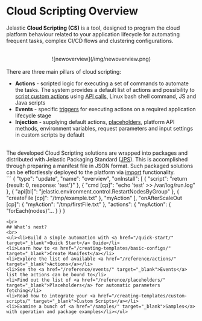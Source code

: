 # Cloud Scripting Overview
Jelastic <b>Cloud Scripting (CS)</b> is a tool, designed to program the cloud platform behaviour related to your application lifecycle for automating frequent tasks, complex CI/CD flows and clustering configurations.                                                                           
<br>
<center>![newoverview](/img/newoverview.png)</center>
<br>
There are three main pillars of cloud scripting:                     
<br>
<ul><li><b>Actions</b> - scripted logic for executing a set of commands to automate the tasks. The system provides a default list of actions and possibility to <a href="http://docs.cloudscripting.com/creating-templates/writing-scripts/" target="_blank">script custom actions</a> using <a href="https://docs.jelastic.com/api/" target="_blank">API calls</a>, Linux bash shell command, JS and Java scripts</li>                

<li><b>Events</b> - specific <a href="http://docs.cloudscripting.com/reference/events/">triggers</a> for executing actions on a required application lifecycle stage</li>                              

<li><b>Injection</b> - supplying default actions, <a href="http://docs.cloudscripting.com/reference/placeholders/" target="_blank">placeholders</a>, platform API methods, environment variables, request parameters and input settings in custom scripts by default</li></ul>                                  
<br>
The developed Cloud Scripting solutions are wrapped into packages and distributed with Jelastic Packaging Standard (<a href="https://docs.jelastic.com/jps" target="_blank">JPS</a>). This is accomplished through preparing a manifest file in JSON format. Such packaged solutions can be effortlessly deployed to the platform via <a href="https://docs.jelastic.com/environment-import" target="_blank">import</a> functionality.         
<br>
```
{
  "type": "update",
  "name": "overview",
  "onInstall": [
    {
      "script": "return {result: 0, response: 'test'}"
    },
    {
      "cmd [cp]": "echo 'test' >> /var/log/run.log"
    },
    {
      "api[bl]": "jelastic.environment.control.RestartNodesByGroup"
    },
   {
"createFile [cp]": "/tmp/example.txt"
    },
    "myAction"
  ],
  "onAfterScaleOut [cp]": {
    "myAction": "/tmp/firstFile.txt"
  },
  "actions": {
    "myAction": {
      "forEach(nodes)"...
    }
  }
}

```
<br>
## What’s next?
<br>
<ul><li>Build a simple automation with <a href="/quick-start/" target="_blank">Quick Start</a> Guide</li>                               
<li>Learn how to <a href="/creating-templates/basic-configs/" target="_blank">Create Manifest</a></li>   
<li>Explore the list of available <a href="/reference/actions/" target="_blank">Actions</a></li>     
<li>See the <a href="/reference/events/" target="_blank">Events</a> list the actions can be bound to</li>     
<li>Find out the list of <a href="/reference/placeholders/" target="_blank">Placeholders</a> for automatic parameters fetching</li>    
<li>Read how to integrate your <a href="/creating-templates/custom-scripts/" target="_blank">Custom Scripts</a></li>           
<li>Examine a bunch of <a href="/samples/" target="_blank">Samples</a> with operation and package examples</li></ul>                                                    
